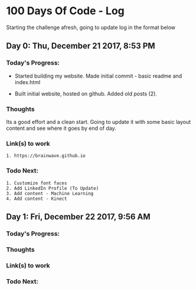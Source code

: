 # 100 Days Of Code - Log

Starting the challenge afresh, going to update log in the format below

## Day 0: Thu, December 21 2017,  8:53 PM  

### **Today's Progress**:  
- Started building my website. Made initial commit - basic readme and index.html

- Built initial website, hosted on github. Added old posts (2).

### **Thoughts** 
Its a good effort and a clean start. Going to update it with some basic layout content and see where it goes by end of day.

### **Link(s) to work**
	1. https://brainwave.github.io 

### **Todo Next:**
	1. Customize font faces
	2. Add LinkedIn Profile (To Update)
	3. Add content - Machine Learning 
	4. Add content - Kinect

## Day 1: Fri, December 22 2017,  9:56 AM  

### **Today's Progress**:  

### **Thoughts** 

### **Link(s) to work**

### **Todo Next:**

